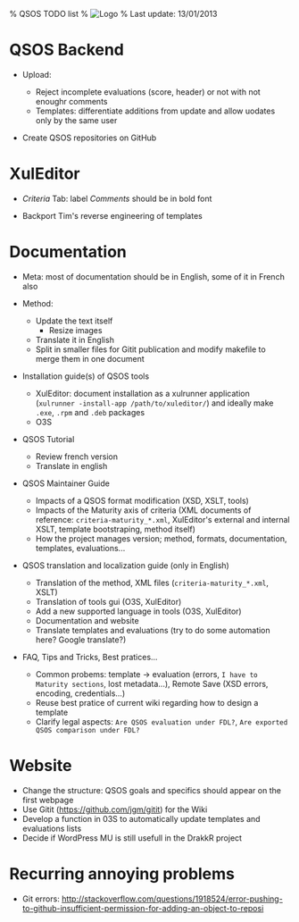 % QSOS TODO list
% ![Logo](Images/QSOS.png)
% Last update: 13/01/2013

# QSOS Backend

* Upload: 
    + Reject incomplete evaluations (score, header) or not with not enoughr comments
    + Templates: differentiate additions from update and allow uodates only by the same user

* Create QSOS repositories on GitHub

# XulEditor

* _Criteria_ Tab: label _Comments_ should be in bold font

* Backport Tim's reverse engineering of templates

# Documentation

* Meta: most of documentation should be in English, some of it in French also

* Method:
    + Update the text itself
        + Resize images
    + Translate it in English
    + Split in smaller files for Gitit publication and modify makefile to merge them in one document

* Installation guide(s) of QSOS tools
    + XulEditor: document installation as a xulrunner application (`xulrunner -install-app /path/to/xuleditor/`) and ideally make `.exe`, `.rpm` and `.deb` packages
    + O3S

* QSOS Tutorial
    + Review french version
    + Translate in english

* QSOS Maintainer Guide
    + Impacts of a QSOS format modification (XSD, XSLT, tools)
    + Impacts of the Maturity axis of criteria (XML documents of reference: `criteria-maturity_*.xml`, XulEditor's external and internal XSLT, template bootstraping, method itself)
    + How the project manages version; method, formats, documentation, templates, evaluations...

* QSOS translation and localization guide (only in English)
    + Translation of the method, XML files (`criteria-maturity_*.xml`, XSLT)
    + Translation of tools gui (O3S, XulEditor)
    + Add a new supported language in tools (O3S, XulEditor)
    + Documentation and website
    + Translate templates and evaluations (try to do some automation here? Google translate?)

* FAQ, Tips and Tricks, Best pratices...
    + Common probems: template -> evaluation (errors, `I have to Maturity sections`, lost metadata...), Remote Save (XSD errors, encoding, credentials...)
    + Reuse best pratice of current wiki regarding how to design a template
    + Clarify legal aspects: `Are QSOS evaluation under FDL?`, `Are exported QSOS comparison under FDL?`

# Website

* Change the structure: QSOS goals and specifics should appear on the first webpage
* Use Gitit (<https://github.com/jgm/gitit>) for the Wiki
* Develop a function in 03S to automatically update templates and evaluations lists
* Decide if WordPress MU is still usefull in the DrakkR project

# Recurring annoying problems

* Git errors: <http://stackoverflow.com/questions/1918524/error-pushing-to-github-insufficient-permission-for-adding-an-object-to-reposi>
